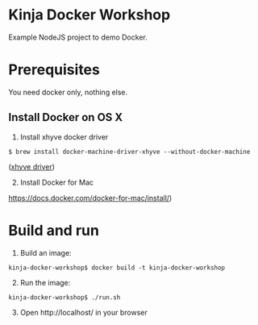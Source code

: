 # Kinja Docker Workshop

Example NodeJS project to demo Docker.

# Prerequisites

You need docker only, nothing else.

## Install Docker on OS X

 1. Install xhyve docker driver

 `$ brew install docker-machine-driver-xhyve --without-docker-machine`

 ([xhyve driver](https://github.com/zchee/docker-machine-driver-xhyve#install))

 2. Install Docker for Mac

 https://docs.docker.com/docker-for-mac/install/)

# Build and run

 1. Build an image:

 `kinja-docker-workshop$ docker build -t kinja-docker-workshop`

 2. Run the image:

 `kinja-docker-workshop$ ./run.sh`

 3. Open http://localhost/ in your browser
